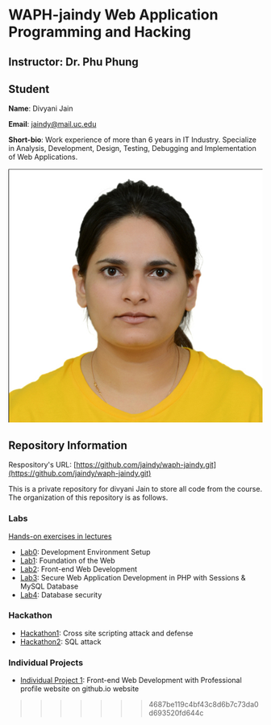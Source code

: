 # WAPH-jaindy Web Application Programming and Hacking

## Instructor: Dr. Phu Phung

## Student

**Name**: Divyani Jain

**Email**: jaindy@mail.uc.edu

**Short-bio**: Work experience of more than 6 years in IT Industry. Specialize in Analysis, Development, Design, Testing, Debugging and Implementation of Web Applications. 

![Divyani Headshot!](/Images/Divyani_Jain.jpg)

## Repository Information

Respository's URL: [https://github.com/jaindy/waph-jaindy.git](https://github.com/jaindy/waph-jaindy.git)

This is a private repository for divyani Jain to store all code from the course. The organization of this repository is as follows.

### Labs 

[Hands-on exercises in lectures](https://github.com/jaindy/waph-jaindy/tree/main/labs)

  - [Lab0](https://github.com/jaindy/waph-jaindy/tree/main/labs/lab0): Development Environment Setup 
  - [Lab1](https://github.com/jaindy/waph-jaindy/tree/main/labs/lab1): Foundation of the Web 
  - [Lab2](https://github.com/jaindy/waph-jaindy/tree/main/labs/lab2): Front-end Web Development
  - [Lab3](https://github.com/jaindy/waph-jaindy/tree/main/labs/lab3): Secure Web Application Development in PHP with Sessions & MySQL Database
  - [Lab4](https://github.com/jaindy/waph-jaindy/tree/main/labs/lab4): Database security
 
### Hackathon

 - [Hackathon1](https://github.com/jaindy/waph-jaindy/tree/main/hackathons/hackathon1): Cross site scripting attack and defense
 - [Hackathon2](https://github.com/jaindy/waph-jaindy/tree/main/hackathons/hackathon2): SQL attack

### Individual Projects

 - [Individual Project 1](https://github.com/jaindy/jaindy-uc.github.io): Front-end Web Development with Professional profile website on github.io website

>>>>>>> 4687be119c4bf43c8d6b7c73da0d693520fd644c

